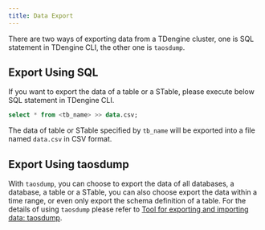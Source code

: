 ```yaml
---
title: Data Export
---
```


There are two ways of exporting data from a TDengine cluster, one is SQL statement in TDengine CLI, the other one is `taosdump`.

## Export Using SQL

If you want to export the data of a table or a STable, please execute below SQL statement in TDengine CLI.

```sql
select * from <tb_name> >> data.csv;
```

The data of table or STable specified by `tb_name` will be exported into a file named `data.csv` in CSV format.

## Export Using taosdump

With `taosdump`, you can choose to export the data of all databases, a database, a table or a STable, you can also choose export the data within a time range, or even only export the schema definition of a table. For the details of using `taosdump` please refer to [Tool for exporting and importing data: taosdump](/reference/taosdump).
